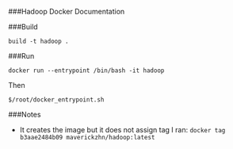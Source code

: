 ###Hadoop Docker Documentation

###Build

`build -t hadoop .`

###Run

`docker run --entrypoint /bin/bash -it hadoop`

Then

`$/root/docker_entrypoint.sh`


###Notes
* It creates the image but it does not assign tag
I ran:
`docker tag b3aae2484b09 maverickzhn/hadoop:latest`

